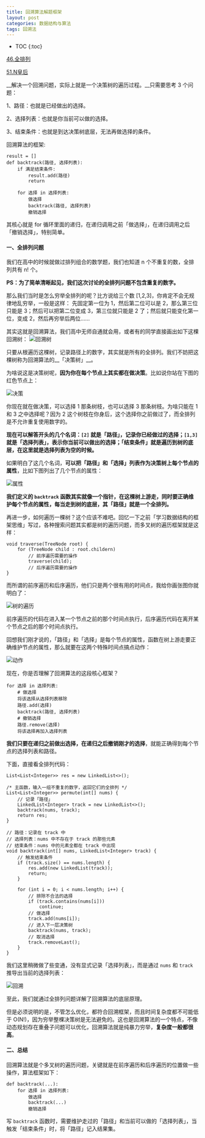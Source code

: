 ```yaml
---
title: 回溯算法解题框架
layout: post
categories: 数据结构与算法
tags: 回溯法
---
```

* TOC
{:toc} 
 
[46.全排列](https://leetcode-cn.com/problems/permutations) 


[51.N皇后](https://leetcode-cn.com/problems/n-queens)  

__解决一个回溯问题，实际上就是一个决策树的遍历过程。__只需要思考 3 个问题： 

1、路径：也就是已经做出的选择。 

2、选择列表：也就是你当前可以做的选择。 

3、结束条件：也就是到达决策树底层，无法再做选择的条件。 

回溯算法的框架:
```
result = []
def backtrack(路径, 选择列表):
    if 满足结束条件:
        result.add(路径)
        return

    for 选择 in 选择列表:
        做选择
        backtrack(路径, 选择列表)
        撤销选择
```

其核心就是 for 循环里面的递归，在递归调用之前「做选择」，在递归调用之后「撤销选择」，特别简单。
<!-- more -->
#### 一、全排列问题 
我们在高中的时候就做过排列组合的数学题，我们也知道 n 个不重复的数，全排列共有 n! 个。 

__PS：为了简单清晰起见，我们这次讨论的全排列问题不包含重复的数字。__ 

那么我们当时是怎么穷举全排列的呢？比方说给三个数 [1,2,3]，你肯定不会无规律地乱穷举，一般是这样： 
先固定第一位为 1，然后第二位可以是 2，那么第三位只能是 3；然后可以把第二位变成 3，第三位就只能是 2 了；然后就只能变化第一位，变成 2，然后再穷举后两位…… 

其实这就是回溯算法，我们高中无师自通就会用，或者有的同学直接画出如下这棵回溯树： 
![回溯树](http://ww1.sinaimg.cn/large/007Ns0Faly1ghqdlh52zwj30ko0aot9u.jpg) 

只要从根遍历这棵树，记录路径上的数字，其实就是所有的全排列。我们不妨把这棵树称为回溯算法的__「决策树」__。 

为啥说这是决策树呢，__因为你在每个节点上其实都在做决策__。比如说你站在下图的红色节点上：

![决策](http://ww1.sinaimg.cn/large/007Ns0Faly1ghqdy18ok6j30k90ammya.jpg) 

你现在就在做决策，可以选择 1 那条树枝，也可以选择 3 那条树枝。为啥只能在 1 和 3 之中选择呢？因为 2 这个树枝在你身后，这个选择你之前做过了，而全排列是不允许重复使用数字的。 

__现在可以解答开头的几个名词：`[2]` 就是「路径」，记录你已经做过的选择；`[1,3]` 就是「选择列表」，表示你当前可以做出的选择；「结束条件」就是遍历到树的底层，在这里就是选择列表为空的时候。__ 

如果明白了这几个名词，__可以把「路径」和「选择」列表作为决策树上每个节点的属性__，比如下图列出了几个节点的属性：

![属性](http://ww1.sinaimg.cn/large/007Ns0Faly1ghqe3ye4lyj30kx0bo40c.jpg) 

__我们定义的 `backtrack` 函数其实就像一个指针，在这棵树上游走，同时要正确维护每个节点的属性，每当走到树的底层，其「路径」就是一个全排列。__ 

再进一步，如何遍历一棵树？这个应该不难吧。回忆一下之前「学习数据结构的框架思维」写过，各种搜索问题其实都是树的遍历问题，而多叉树的遍历框架就是这样： 
```
void traverse(TreeNode root) {
    for (TreeNode child : root.childern)
        // 前序遍历需要的操作
        traverse(child);
        // 后序遍历需要的操作
}
``` 

而所谓的前序遍历和后序遍历，他们只是两个很有用的时间点，我给你画张图你就明白了：

![树的遍历](http://ww1.sinaimg.cn/large/007Ns0Faly1ghqg6yg4w9j30j90adgmj.jpg) 

前序遍历的代码在进入某一个节点之前的那个时间点执行，后序遍历代码在离开某个节点之后的那个时间点执行。  

回想我们刚才说的，「路径」和「选择」是每个节点的属性，函数在树上游走要正确维护节点的属性，那么就要在这两个特殊时间点搞点动作：

![动作](http://ww1.sinaimg.cn/large/007Ns0Faly1ghqg84fuxnj30k30akdgx.jpg) 

现在，你是否理解了回溯算法的这段核心框架？ 

```
for 选择 in 选择列表:
    # 做选择
    将该选择从选择列表移除
    路径.add(选择)
    backtrack(路径, 选择列表)
    # 撤销选择
    路径.remove(选择)
    将该选择再加入选择列表
```

__我们只要在递归之前做出选择，在递归之后撤销刚才的选择__，就能正确得到每个节点的选择列表和路径。 

下面，直接看全排列代码：
```
List<List<Integer>> res = new LinkedList<>();

/* 主函数，输入一组不重复的数字，返回它们的全排列 */
List<List<Integer>> permute(int[] nums) {
    // 记录「路径」
    LinkedList<Integer> track = new LinkedList<>();
    backtrack(nums, track);
    return res;
}

// 路径：记录在 track 中
// 选择列表：nums 中不存在于 track 的那些元素
// 结束条件：nums 中的元素全都在 track 中出现
void backtrack(int[] nums, LinkedList<Integer> track) {
    // 触发结束条件
    if (track.size() == nums.length) {
        res.add(new LinkedList(track));
        return;
    }

    for (int i = 0; i < nums.length; i++) {
        // 排除不合法的选择
        if (track.contains(nums[i]))
            continue;
        // 做选择
        track.add(nums[i]);
        // 进入下一层决策树
        backtrack(nums, track);
        // 取消选择
        track.removeLast();
    }
}
```

我们这里稍微做了些变通，没有显式记录「选择列表」，而是通过 `nums` 和 `track` 推导出当前的选择列表： 

![回溯](http://ww1.sinaimg.cn/large/007Ns0Faly1ghqgtfnc5vj30kh0ab75h.jpg) 

至此，我们就通过全排列问题详解了回溯算法的底层原理。   

但是必须说明的是，不管怎么优化，都符合回溯框架，而且时间复杂度都不可能低于 O(N!)，因为穷举整棵决策树是无法避免的。这也是回溯算法的一个特点，不像动态规划存在重叠子问题可以优化，回溯算法就是纯暴力穷举，__复杂度一般都很高__。

#### 二、总结
回溯算法就是个多叉树的遍历问题，关键就是在前序遍历和后序遍历的位置做一些操作，算法框架如下：
```
def backtrack(...):
    for 选择 in 选择列表:
        做选择
        backtrack(...)
        撤销选择
``` 

写 `backtrack` 函数时，需要维护走过的「路径」和当前可以做的「选择列表」，当触发「结束条件」时，将「路径」记入结果集。